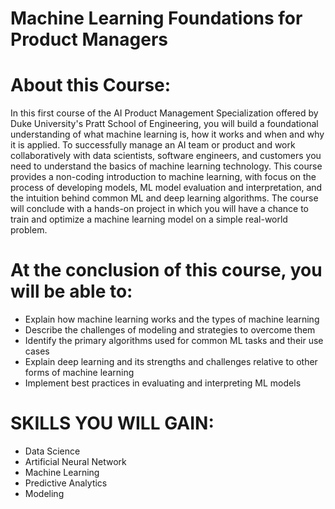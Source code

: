 # Machine Learning Foundations for Product Managers



# About this Course:
In this first course of the AI Product Management Specialization offered by Duke University's Pratt School of Engineering, you will build a foundational understanding of what machine learning is, how it works and when and why it is applied.  To successfully manage an AI team or product and work collaboratively with data scientists, software engineers, and customers you need to understand the basics of machine learning technology.  This course provides a non-coding introduction to machine learning, with focus on the process of developing models, ML model evaluation and interpretation, and the intuition behind common ML and deep learning algorithms.  The course will conclude with a hands-on project in which you will have a chance to train and optimize a machine learning model on a simple real-world problem.

# At the conclusion of this course, you will be able to:
* Explain how machine learning works and the types of machine learning
* Describe the challenges of modeling and strategies to overcome them
* Identify the primary algorithms used for common ML tasks and their use cases
* Explain deep learning and its strengths and challenges relative to other forms of machine learning
* Implement best practices in evaluating and interpreting ML models

# SKILLS YOU WILL GAIN: 
- Data Science
- Artificial Neural Network
- Machine Learning
- Predictive Analytics
- Modeling
